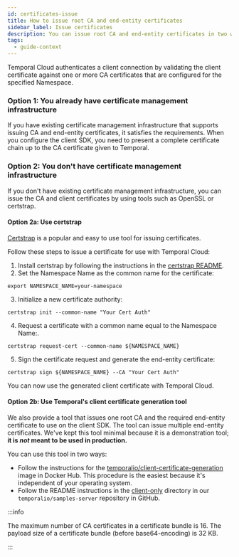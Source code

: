 ```yaml
---
id: certificates-issue
title: How to issue root CA and end-entity certificates
sidebar_label: Issue certificates
description: You can issue root CA and end-entity certificates in two ways.
tags:
  - guide-context
---
```


Temporal Cloud authenticates a client connection by validating the client certificate against one or more CA certificates that are configured for the specified Namespace.

### Option 1: You already have certificate management infrastructure

If you have existing certificate management infrastructure that supports issuing CA and end-entity certificates, it satisfies the requirements.
When you configure the client SDK, you need to present a complete certificate chain up to the CA certificate given to Temporal.

### Option 2: You don't have certificate management infrastructure

If you don't have existing certificate management infrastructure, you can issue the CA and client certificates by using tools such as OpenSSL or certstrap.

#### Option 2a: Use certstrap

[Certstrap](https://github.com/square/certstrap) is a popular and easy to use tool for issuing certificates.

Follow these steps to issue a certificate for use with Temporal Cloud:

1. Install certstrap by following the instructions in the [certstrap README](https://github.com/square/certstrap#getting-started).
2. Set the Namespace Name as the common name for the certificate:

```command
export NAMESPACE_NAME=your-namespace
```

3. Initialize a new certificate authority:

```command
certstrap init --common-name "Your Cert Auth"
```

4. Request a certificate with a common name equal to the Namespace Name:.

```command
certstrap request-cert --common-name ${NAMESPACE_NAME}
```

5. Sign the certificate request and generate the end-entity certificate:

```command
certstrap sign ${NAMESPACE_NAME} --CA "Your Cert Auth"
```

You can now use the generated client certificate with Temporal Cloud.

#### Option 2b: Use Temporal's client certificate generation tool

We also provide a tool that issues one root CA and the required end-entity certificate to use on the client SDK.
The tool can issue multiple end-entity certificates.
We've kept this tool minimal because it is a demonstration tool; **it is _not_ meant to be used in production.**

You can use this tool in two ways:

- Follow the instructions for the [temporalio/client-certificate-generation](https://hub.docker.com/r/temporalio/client-certificate-generation) image in Docker Hub.
  This procedure is the easiest because it's independent of your operating system.
- Follow the README instructions in the [client-only](https://github.com/temporalio/samples-server/tree/main/tls/client-only) directory in our `temporalio/samples-server` repository in GitHub.

:::info

The maximum number of CA certificates in a certificate bundle is 16. The payload size of a certificate bundle (before base64-encoding) is 32 KB.

:::
